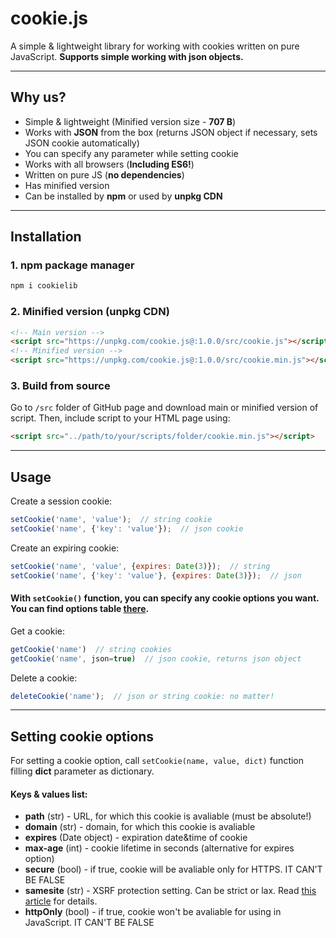 # cookie.js
A simple &amp; lightweight library for working with cookies written on pure JavaScript. **Supports simple working with json objects.**
***
## Why us?
- Simple & lightweight (Minified version size - **707 B**)
- Works with **JSON** from the box (returns JSON object if necessary, sets JSON cookie automatically)
- You can specify any parameter while setting cookie
- Works with all browsers (**Including ES6!**)
- Written on pure JS (**no dependencies**)
- Has minified version
- Can be installed by **npm** or used by **unpkg CDN**
***
## Installation
### 1. npm package manager
```bash
npm i cookielib
```
### 2. Minified version (**unpkg CDN**)
```html
<!-- Main version -->
<script src="https://unpkg.com/cookie.js@:1.0.0/src/cookie.js"></script>
<!-- Minified version -->
<script src="https://unpkg.com/cookie.js@:1.0.0/src/cookie.min.js"></script>
```
### 3. Build from source
Go to ``` /src ``` folder of GitHub page and download main or minified version of script. Then, include script to your HTML page using:
```html
<script src="../path/to/your/scripts/folder/cookie.min.js"></script>
```
***
## Usage
Create a session cookie:
```javascript
setCookie('name', 'value');  // string cookie
setCookie('name', {'key': 'value'});  // json cookie
```
Create an expiring cookie:
```javascript
setCookie('name', 'value', {expires: Date(3)});  // string
setCookie('name', {'key': 'value'}, {expires: Date(3)});  // json
```
#### With ```setCookie()``` function, you can specify any cookie options you want. You can find options table [there](#options).
Get a cookie:
```javascript
getCookie('name')  // string cookies
getCookie('name', json=true)  // json cookie, returns json object
```
Delete a cookie:
```javascript
deleteCookie('name');  // json or string cookie: no matter!
```
***
## <a name="options"></a>Setting cookie options
For setting a cookie option, call ```setCookie(name, value, dict)``` function filling **dict** parameter as dictionary.
#### Keys &amp; values list:
- **path** (str) - URL, for which this cookie is avaliable (must be absolute!)
- **domain** (str) - domain, for which this cookie is avaliable
- **expires** (Date object) - expiration date&time of cookie
- **max-age** (int) - cookie lifetime in seconds (alternative for expires option)
- **secure** (bool) - if true, cookie will be avaliable only for HTTPS. IT CAN'T BE FALSE
- **samesite** (str) - XSRF protection setting. Can be strict or lax. Read [this article](https://web.dev/samesite-cookies-explained/) for details.
- **httpOnly** (bool) - if true, cookie won't be avaliable for using in JavaScript. IT CAN'T BE FALSE
